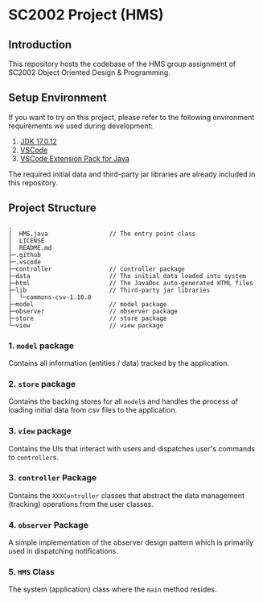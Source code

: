 # SC2002 Project (HMS)

## Introduction
This repository hosts the codebase of the HMS group assignment of SC2002 Object Oriented Design & Programming.

## Setup Environment
If you want to try on this project, please refer to the following environment requirements we used during development:
1. [JDK 17.0.12](https://www.oracle.com/java/technologies/javase/jdk17-archive-downloads.html)
2. [VSCode](https://code.visualstudio.com/Download)
3. [VSCode Extension Pack for Java](https://marketplace.visualstudio.com/items?itemName=vscjava.vscode-java-pack)

The required initial data and third-party jar libraries are already included in this repository.

## Project Structure
```
.
│  HMS.java                 // The entry point class
│  LICENSE
│  README.md
├─.github
├─.vscode
├─controller                // controller package
├─data                      // The initial data loaded into system
├─html                      // The JavaDoc auto-generated HTML files
├─lib                       // Third-party jar libraries
│  └─commons-csv-1.10.0
├─model                     // model package
├─observer                  // observer package
├─store                     // store package
└─view                      // view package
```

### 1. `model` package
Contains all information (entities / data) tracked by the application.

### 2. `store` package
Contains the backing stores for all `model`s and handles the process of loading initial data from csv files to the application.

### 3. `view` package
Contains the UIs that interact with users and dispatches user's commands to `controller`s.

### 3. `controller` Package
Contains the `XXXController` classes that abstract the data management (tracking) operations from the user classes.

### 4. `observer` Package
A simple implementation of the observer design pattern which is primarily used in dispatching notifications.

### 5. `HMS` Class
The system (application) class where the `main` method resides.